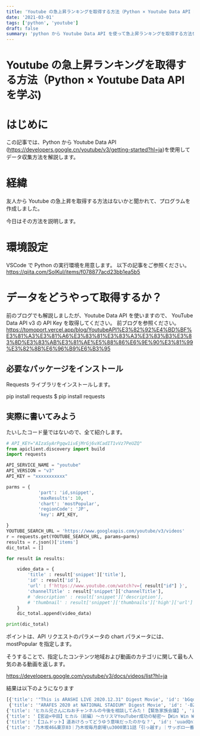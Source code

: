 ```yaml
---
title: 'Youtube の急上昇ランキングを取得する方法（Python × Youtube Data API を学ぶ)'
date: '2021-03-01'
tags: ['python', 'youtube']
draft: false
summary: 'python から Youtube Data API を使って急上昇ランキングを取得する方法を説明します。'
---
```


# Youtube の急上昇ランキングを取得する方法（Python × Youtube Data API を学ぶ)

# はじめに

この記事では、Python から Youtube Data API (https://developers.google.cn/youtube/v3/getting-started?hl=ja)を使用してデータ収集方法を解説します。

# 経緯

友人から Youtube の急上昇を取得する方法はないかと聞かれて、プログラムを作成しました。

今日はその方法を説明します。

# 環境設定

VSCode で Python の実行環境を用意します。
以下の記事をご参照ください。
https://qiita.com/SolKul/items/f078877acd23bb1ea5b5

# データをどうやって取得するか？

前のブログでも解説しましたが、Youtube Data API を使いますので、
YouTube Data API v3 の API Key を取得してください。
前ブログを参照ください。
https://tomoport.vercel.app/blog/YoutubeAPI%E3%82%92%E4%BD%BF%E3%81%A3%E3%81%A6%E3%83%81%E3%83%A3%E3%83%B3%E3%83%8D%E3%83%AB%E3%81%AE%E5%88%86%E6%9E%90%E3%81%99%E3%82%8B%E6%96%B9%E6%B3%95

## 必要なパッケージをインストール

Requests ライブラリをインストールします。

pip install requests
$ pip install requests

## 実際に書いてみよう

たいしたコード量ではないので、全て紹介します。

```python
# API_KEY="AIzaSyArPgqw1ivEjMrGj6vXCadIT1vVz7PeUZQ"
from apiclient.discovery import build
import requests

API_SERVICE_NAME = "youtube"
API_VERSION = "v3"
API_KEY = "xxxxxxxxxxx"

parms = {
            'part': 'id,snippet',
            'maxResults': 10,
            'chart': 'mostPopular',
            'regionCode': 'JP',
            'key': API_KEY,

}
YOUTUBE_SEARCH_URL = 'https://www.googleapis.com/youtube/v3/videos'
r = requests.get(YOUTUBE_SEARCH_URL, params=parms)
results = r.json()['items']
dic_total = []

for result in results:

    video_data = {
        'title' : result['snippet']['title'],
        'id' : result['id'],
        'url' : f'https://www.youtube.com/watch?v={ result["id"] }',
        'channelTitle' : result['snippet']['channelTitle'],
        # 'description' : result['snippet']['description'],
        # 'thumbnail' : result['snippet']['thumbnails']['high']['url']
    }
    dic_total.append(video_data)

print(dic_total)

```

ポイントは、API リクエストのパラメータの chart パラメータには、mostPopular を指定します。

そうすることで、指定したコンテンツ地域および動画のカテゴリに関して最も人気のある動画を返します。

https://developers.google.com/youtube/v3/docs/videos/list?hl=ja

結果は以下のようになります

```python
[{'title': '"This is ARASHI LIVE 2020.12.31" Digest Movie', 'id': 'bGqdS1lBq-w', 'url': 'https://www.youtube.com/watch?v=bGqdS1lBq-w', 'channelTitle': 'ARASHI'},
 {'title': '"ARAFES 2020 at NATIONAL STADIUM" Digest Movie', 'id': '-BZEJodQ2Bs', 'url': 'https://www.youtube.com/watch?v=-BZEJodQ2Bs', 'channelTitle': 'ARASHI'}, {'title': '那須川天心vs志朗は驚愕「天心の完全試合」青木真也「彼が創るものを見続けたい」全試合期間限定無料公開中！', 'id': 'YFeoKJT5Q6Q', 'url': 'https://www.youtube.com/watch?v=YFeoKJT5Q6Q', 'channelTitle': 'ABEMA 格闘CH【公式】'},
{'title': 'ヒカル兄さんにねおチャンネルの今後を相談してみた！【緊急家族会議】', 'id': 'alQBuIZCGR0', 'url': 'https://www.youtube.com/watch?v=alQBuIZCGR0', 'channelTitle': 'ねおチャンネル'}, {'title': '１分間喧嘩ファイトで本気の殴り合いしてきた', 'id': 'DFmWG6Og4AA', 'url': 'https://www.youtube.com/watch?v=DFmWG6Og4AA', 'channelTitle': "JIN'S LIFE"},
{'title': '【宮迫×中田】ヒカル（前編）〜カリスマYouTuber成功の秘密〜【Win Win Wiiin】','id': '8rhMnFocaVw', 'url': 'https://www.youtube.com/watch?v=8rhMnFocaVw', 'channelTitle': '中田敦彦のYouTube大学 - NAKATA UNIVERSITY'},
{'title': '【コムドット】道あけろってどうゆう意味だったのかな？', 'id': 'uuadQn1I7UQ', 'url': 'https://www.youtube.com/watch?v=uuadQn1I7UQ', 'channelTitle': 'スカイピースの平和島'},
{'title': '乃木坂46&東京03｜乃木坂毎月劇場\u3000第11話「引っ越す」｜サッポロ一番\u3000カップスター\u3000和ラー', 'id': 'A0cxkujsfgA', 'url': 'https://www.youtube.com/watch?v=A0cxkujsfgA', 'channelTitle': 'サッポロ一番 公式'}, {'title': '1分最強の男を決める大会第0回大会', 'id': 'RqEg7fc48pQ', 'url': 'https://www.youtube.com/watch?v=RqEg7fc48pQ', 'channelTitle': '朝倉未来 Mikuru Asakura'}]

```
